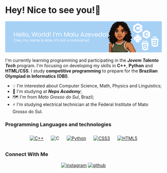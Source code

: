   # Hey! Nice to see you!👋
  ![Header](./headermaluzete.png)

  
  I'm currently learning programming and participating in the ***Jovem Talento Tech*** program. I'm focusing on developing my skills in **C++**, **Python** and **HTML/CSS**. I study **competitive programming** to prepare for the **Brazilian Olympiad in Informatics (OBI)**.  
  
* 💡  I'm interested about Computer Science, Math, Physics and Linguistics;  
* 🔭  I'm studying at ***Neps Academy***;
* 🗺️  I'm from *Mato Grosso do Sul*, Brazil;
* ⚡  I'm studying electrical technician at the Federal Institute of Mato Grosso do Sul.


### Programming Languages and technologies
<div align="center">
<a href="https://www.cplusplus.com/" target="_blank"><img style="margin: 10px" src="https://profilinator.rishav.dev/skills-assets/cplusplus-original.svg" alt="C++" height="50" /></a>
<img style="margin: 10px" src="https://profilinator.rishav.dev/skills-assets/c-original.svg" alt="C" height=50/>
<a href="https://www.python.org/" target="_blank"><img style="margin: 10px" src="https://profilinator.rishav.dev/skills-assets/python-original.svg" alt="Python" height="50" /></a>  
<a href="https://www.w3schools.com/css/" target="_blank"><img style="margin: 10px" src="https://profilinator.rishav.dev/skills-assets/css3-original-wordmark.svg" alt="CSS3" height="50" /></a>  
<a href="https://en.wikipedia.org/wiki/HTML5" target="_blank"><img style="margin: 10px" src="https://profilinator.rishav.dev/skills-assets/html5-original-wordmark.svg" alt="HTML5" height="50" /></a>
</div>

### Connect With Me
<div align="center">
<a href="https://instagram.com/maaluuzete" target="_blank"><img src=https://img.shields.io/badge/instagram-%23000000.svg?&style=for-the-badge&logo=instagram&logoColor=white alt=instagram style="margin-bottom: 5px;"/></a>
<a href="https://github.com/maaluuzete" target="_blank"><img src=https://img.shields.io/badge/github-%2324292e.svg?&style=for-the-badge&logo=github&logoColor=white alt=github style="margin-bottom: 5px;" /></a>

  
  
  
  
  
  <!--
**maaluuzete/maaluuzete** is a ✨ _special_ ✨ repository because its `README.md` (this file) appears on your GitHub profile.

Here are some ideas to get you started:

- 🔭 I’m currently working on ...
- 🌱 I’m currently learning ...
- 👯 I’m looking to collaborate on ...
- 🤔 I’m looking for help with ...
- 💬 Ask me about ...
- 📫 How to reach me: ...
- 😄 Pronouns: ...
- ⚡ Fun fact: ...
--!>

